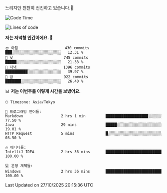 느리지만 천천히 전진하고 있습니다.🐢

<!--START_SECTION:waka-->
![Code Time](http://img.shields.io/badge/Code%20Time-1%2C715%20hrs%2041%20mins-blue)

![Lines of code](https://img.shields.io/badge/%EC%A0%80%EB%8A%94%20%EC%97%AC%ED%83%9C%EA%B9%8C%EC%A7%80%20-947.4%20thousand%20%EC%A4%84%EC%9D%98%20%EC%BD%94%EB%93%9C%EB%A5%BC%20%EC%9E%91%EC%84%B1%ED%96%88%EC%96%B4%EC%9A%94.-blue)

**저는 저녁형 인간이에요. 🦉** 

```text
🌞 아침                     430 commits         ███░░░░░░░░░░░░░░░░░░░░░░   12.31 % 
🌆 낮　                     745 commits         █████░░░░░░░░░░░░░░░░░░░░   21.33 % 
🌃 저녁                     1396 commits        ██████████░░░░░░░░░░░░░░░   39.97 % 
🌙 밤　                     922 commits         ███████░░░░░░░░░░░░░░░░░░   26.40 % 
```


📊 **저는 이번주를 이렇게 시간을 보냈어요.** 

```text
🕑︎ Timezone: Asia/Tokyo

💬 프로그래밍 언어들: 
Markdown                 2 hrs 1 min         ███████████████████░░░░░░   77.50 % 
Java                     29 mins             █████░░░░░░░░░░░░░░░░░░░░   19.01 % 
HTTP Request             5 mins              █░░░░░░░░░░░░░░░░░░░░░░░░   03.50 % 

🔥 에디터들: 
IntelliJ IDEA            2 hrs 36 mins       █████████████████████████   100.00 % 

💻 운영 체제들: 
Windows                  2 hrs 36 mins       █████████████████████████   100.00 % 
```


 Last Updated on 27/10/2025 20:15:36 UTC
<!--END_SECTION:waka-->
